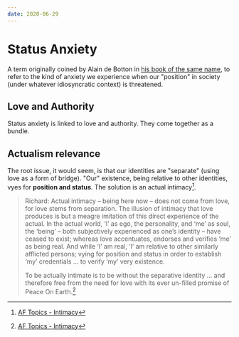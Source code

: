 ```yaml
---
date: 2020-06-29
---
```


# Status Anxiety

A term originally coined by Alain de Botton in [his book of the same name](https://www.alaindebotton.com/status/), to refer to the kind of anxiety we experience when our "position" in society (under whatever idiosyncratic context) is threatened. 

## Love and Authority

Status anxiety is linked to love and authority. They come together as a bundle.

## Actualism relevance

The root issue, it would seem, is that our identities are "separate" (using love as a form of bridge). "Our" existence, being relative to other identities, vyes for **position and status**. The solution is an actual intimacy[^intimacy].

> Richard: Actual intimacy – being here now – does not come from love, for love stems from separation. The illusion of intimacy that love produces is but a meagre imitation of this direct experience of the actual. In the actual world, ‘I’ as ego, the personality, and ‘me’ as soul, the ‘being’ – both subjectively experienced as one’s identity – have ceased to exist; whereas love accentuates, endorses and verifies ‘me’ as being real. And while ‘I’ am real, ‘I’ am relative to other similarly afflicted persons; vying for position and status in order to establish ‘my’ credentials … to verify ‘my’ very existence.
>
> To be actually intimate is to be without the separative identity … and therefore free from the need for love with its ever un-filled promise of Peace On Earth.[^intimacy]

[^intimacy]: [AF Topics - Intimacy](http://www.actualfreedom.com.au/library/topics/intimacy.htm)

